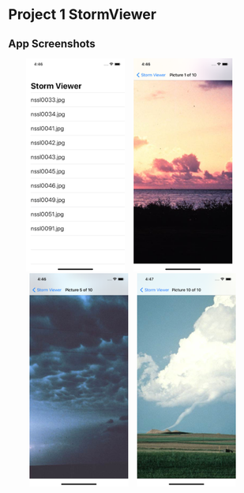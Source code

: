 # Project 1 StormViewer

## App Screenshots
<p align= "center">
<img src= "/Project1/screenshots/1.png" width = "200">&emsp;
<img src= "/Project1/screenshots/2.png" width = "200">&emsp;
<img src= "/Project1/screenshots/3.png" width = "200">&emsp;
<img src= "/Project1/screenshots/4.png" width = "200">
</p>
